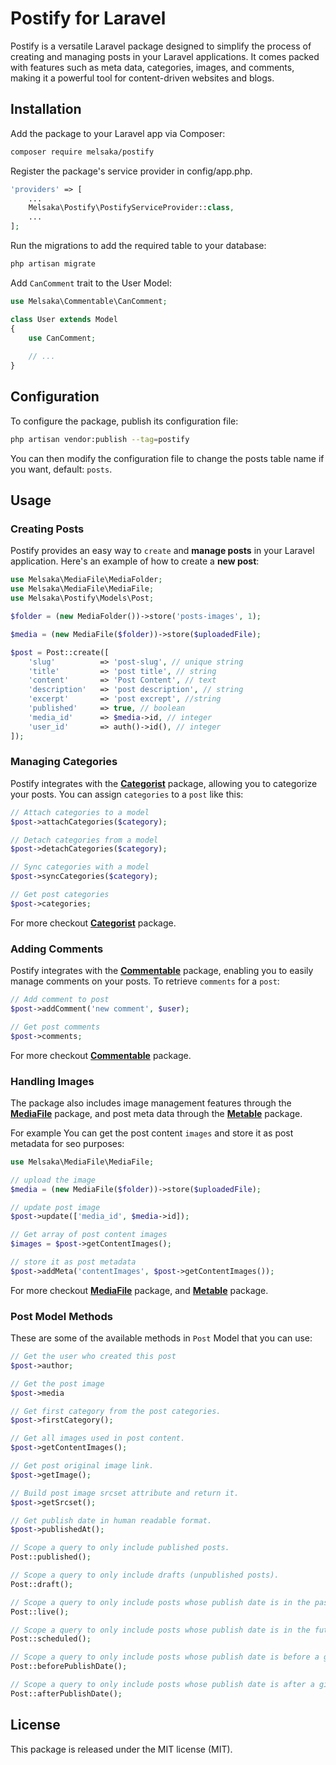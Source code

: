 # Postify for Laravel

Postify is a versatile Laravel package designed to simplify the process of creating and managing posts in your Laravel applications. It comes packed with features such as meta data, categories, images, and comments, making it a powerful tool for content-driven websites and blogs.

## Installation

Add the package to your Laravel app via Composer:

```bash
composer require melsaka/postify
```

Register the package's service provider in config/app.php.

```php
'providers' => [
    ...
    Melsaka\Postify\PostifyServiceProvider::class,
    ...
];
```

Run the migrations to add the required table to your database:

```bash
php artisan migrate
```

Add `CanComment` trait to the User Model:

```php
use Melsaka\Commentable\CanComment;

class User extends Model
{
    use CanComment;
    
    // ...   
}
```

## Configuration

To configure the package, publish its configuration file:

```bash
php artisan vendor:publish --tag=postify
```

You can then modify the configuration file to change the posts table name if you want, default: `posts`.

## Usage

### Creating Posts

Postify provides an easy way to `create` and **manage posts** in your Laravel application. Here's an example of how to create a **new post**:

```php
use Melsaka\MediaFile\MediaFolder;
use Melsaka\MediaFile\MediaFile;
use Melsaka\Postify\Models\Post;

$folder = (new MediaFolder())->store('posts-images', 1);

$media = (new MediaFile($folder))->store($uploadedFile);

$post = Post::create([
    'slug'          => 'post-slug', // unique string 
    'title'         => 'post title', // string
    'content'       => 'Post Content', // text
    'description'   => 'post description', // string
    'excerpt'       => 'post excrept', //string
    'published'     => true, // boolean
    'media_id'      => $media->id, // integer
    'user_id'       => auth()->id(), // integer
]);
```

### Managing Categories

Postify integrates with the [**Categorist**](https://github.com/melsaka/categorist) package, allowing you to categorize your posts. You can assign `categories` to a `post` like this:

```php
// Attach categories to a model
$post->attachCategories($category);

// Detach categories from a model
$post->detachCategories($category);

// Sync categories with a model
$post->syncCategories($category);

// Get post categories
$post->categories;
```

For more checkout [**Categorist**](https://github.com/melsaka/categorist) package.

### Adding Comments

Postify integrates with the [**Commentable**](https://github.com/melsaka/commentable) package, enabling you to easily manage comments on your posts. To retrieve `comments` for a `post`:

```php
// Add comment to post
$post->addComment('new comment', $user);

// Get post comments
$post->comments;
```

For more checkout [**Commentable**](https://github.com/melsaka/commentable) package.

### Handling Images

The package also includes image management features through the [**MediaFile**](https://github.com/melsaka/mediafile) package, and post meta data through the [**Metable**](https://github.com/melsaka/metable) package. 

For example You can get the post content `images` and store it as post metadata for seo purposes:

```php
use Melsaka\MediaFile\MediaFile;

// upload the image
$media = (new MediaFile($folder))->store($uploadedFile);

// update post image
$post->update(['media_id', $media->id]);

// Get array of post content images
$images = $post->getContentImages();

// store it as post metadata
$post->addMeta('contentImages', $post->getContentImages());
```

For more checkout [**MediaFile**](https://github.com/melsaka/mediafile) package, and [**Metable**](https://github.com/melsaka/metable) package.

### Post Model Methods

These are some of the available methods in `Post` Model that you can use:

```php
// Get the user who created this post
$post->author;

// Get the post image
$post->media

// Get first category from the post categories.
$post->firstCategory();

// Get all images used in post content.
$post->getContentImages();

// Get post original image link.
$post->getImage();

// Build post image srcset attribute and return it.
$post->getSrcset();

// Get publish date in human readable format.
$post->publishedAt();

// Scope a query to only include published posts.
Post::published();

// Scope a query to only include drafts (unpublished posts).
Post::draft();

// Scope a query to only include posts whose publish date is in the past (or now).
Post::live();

// Scope a query to only include posts whose publish date is in the future.
Post::scheduled();

// Scope a query to only include posts whose publish date is before a given date.
Post::beforePublishDate();

// Scope a query to only include posts whose publish date is after a given date.
Post::afterPublishDate();
``` 

## License

This package is released under the MIT license (MIT).
